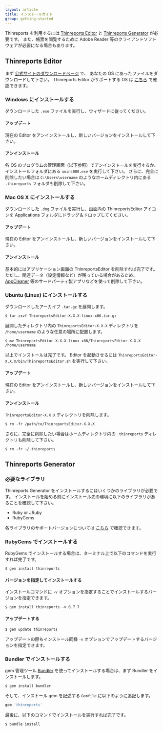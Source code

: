 ```yaml
---
layout: article
title: インストールガイド
group: getting-started
---
```


Thinreports を利用するには [Thinreports Editor](http://www.thinreports.org/features/editor/) と
[Thinreports Generator](http://www.thinreports.org/features/generator/) が必要です。
また、帳票を閲覧するために Adobe Reader 等のクライアントソフトウェアが必要になる場合もあります。

## Thinreports Editor

まず [公式サイトのダウンロードページ](http://www.thinreports.org/download/) で、
あなたの OS にあったファイルをダウンロードして下さい。
Thinreports Editor がサポートする OS は [こちら](http://www.thinreports.org/features/editor/) で確認できます。

### Windows にインストールする

ダウンロードした `.exe` ファイルを実行し、ウィザードに従ってください。

#### アップデート

現在の Editor をアンインストールし、新しいバージョンをインストールして下さい。

#### アンインストール

各 OS のプログラムの管理画面（以下参照）でアンインストールを実行するか、インストールフォルダにある `unins000.exe` を実行して下さい。
さらに、完全に削除したい場合は `C:\Users\username` のようなホームディレクトリ内にある `.thinreports` フォルダも削除して下さい。

### Mac OS X にインストールする

ダウンロードした `.dmg` ファイルを実行し、画面内の ThinreportsEditor アイコンを
Applications フォルダにドラッグ＆ドロップしてください。

#### アップデート

現在の Editor をアンインストールし、新しいバージョンをインストールして下さい。

#### アンインストール

基本的にはアプリケーション画面の ThinreportsEditor を削除すれば完了です。
ただし、関連データ（設定情報など）が残っている場合があるため、
[AppCleaner](http://www.freemacsoft.net/appcleaner/) 等のサードパーティ製アプリなどを使って削除して下さい。

### Ubuntu (Linux) にインストールする

ダウンロードしたアーカイブ `.tar.gz` を展開します。

```
$ tar zxvf ThinreportsEditor-X.X.X-linux-x86.tar.gz
```

展開したディレクトリ内の `ThinreportsEditor-X.X.X` ディレクトリを `/home/username` のような任意の場所に配置します。

```
$ mv ThinreportsEditor-X.X.X-linux-x86/ThinreportsEditor-X.X.X /home/username
```

以上でインストールは完了です。
Editor を起動させるには `ThinreportsEditor-X.X.X/bin/ThinreportsEditor.sh` を実行して下さい。

#### アップデート

現在の Editor をアンインストールし、新しいバージョンをインストールして下さい。

#### アンインストール

`ThinreportsEditor-X.X.X` ディレクトリを削除します。

```
$ rm -fr /path/to/ThinreportsEditor-X.X.X
```

さらに、完全に削除したい場合はホームディレクトリ内の `.thinreports` ディレクトリも削除して下さい。

```
$ rm -fr ~/.thinreports
```

## Thinreports Generator

### 必要なライブラリ

Thinreports Generator をインストールするにはいくつかのライブラリが必要です。
インストールを始める前にインストール先の環境に以下のライブラリがあることを確認して下さい。

  * Ruby or JRuby
  * RubyGems

各ライブラリのサポートバージョンについては [こちら](http://www.thinreports.org/features/generator/) で確認できます。

### RubyGems でインストールする

RubyGems でインストールする場合は、ターミナル上で以下のコマンドを実行すれば完了です。

```
$ gem install thinreports
```

#### バージョンを指定してインストールする

インストールコマンドに `-v` オプションを指定することでインストールするバージョンを指定できます。

```
$ gem install thinreports -v 0.7.7
```

#### アップデートする

```
$ gem update thinreports
```

アップデートの際もインストール同様 `-v` オプションでアップデートするバージョンを指定できます。

### Bundler でインストールする

gem 管理ツール [Bundler](http://bundler.io/) を使ってインストールする場合は、まず Bundler をインストールします。

```
$ gem install bundler
```

そして、インストール gem を記述する `Gemfile` に以下のように追記します。

```ruby
gem 'thinreports'
```

最後に、以下のコマンドでインストールを実行すれば完了です。

```
$ bundle install
```
